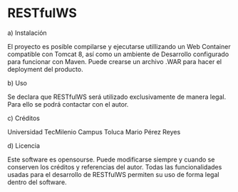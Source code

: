 # RESTfulWS

a) Instalación


El proyecto es posible compilarse y ejecutarse utillizando un Web Container compatible con Tomcat 8, así como un ambiente de Desarrollo configurado para funcionar con Maven. Puede crearse un archivo .WAR para hacer el deployment del producto.
    
b) Uso


Se declara que RESTfulWS será utilizado exclusivamente de manera legal. Para ello se podrá contactar con el autor.
    
c) Créditos


Universidad TecMilenio Campus Toluca
Mario Pérez Reyes

d) Licencia


Este software es opensourse. Puede modificarse siempre y cuando se conserven los créditos y referencias del autor.
Todas las funcionalidades usadas para el desarrollo de RESTfulWS permiten su uso de forma legal dentro del software.
